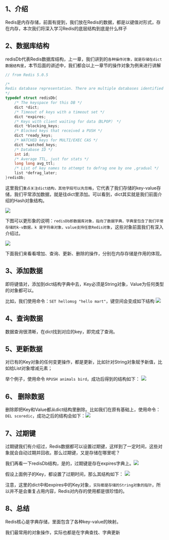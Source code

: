 
## 1、介绍

Redis是内存存储，前面有提到，我们放在Redis的数据，都是以键值对形式，存在内存，本次我们将深入学习Redis的底层结构到底是什么样子

## 2、数据库结构

redisDb代表Redis数据库结构，上一章，我们讲到的`各种操作对象，就是存储在dict数据结构里`，本节后面的讲述中，我们都会以上一章节的操作对象为例来进行讲解

```C
// from Redis 5.0.5

/*
Redis database representation. There are multiple databases identified by integers from 0 (the default database) up to the max configured database. The database number is the 'id' field in the structure.
*/
typedef struct redisDb{
	/* The keyspace for this DB */
	dict *dict;
	/* Timeout of keys with a timeout set */
	dict *expires;
	/* Keys with client waiting for data（BLPOP） */
	dict *blocking_keys;
	/* Blocked keys that received a PUSH */
	dict *ready_keys;
	/* WATCHED keys for MULTI/EXEC CAS */
	dict *watched_keys;
	/* Database ID */
	int id;
	/* Average TTL, just for stats */
	long long avg_ttl;
	/* List of key names to attempt to defrag one by one ,gradual */
	list *defrag_later;
}redisDb;
```

这里我们`重点关注dict结构，其他字段可以先忽略`，它代表了我们存储的key-value存储，我们平常添加数据，就是往dict里添加。可以看到，dict其实就是我们前面介绍的Hash对象结构。

![](https://image-for.oss-cn-guangzhou.aliyuncs.com/for-obsidian/Java_Study/2_%E5%AD%A6%E4%B9%A0%E7%AC%94%E8%AE%B0/1_Java%E8%AF%AD%E8%A8%80%E6%A0%B8%E5%BF%83/1_Java%E5%9F%BA%E7%A1%80/1_Java%E5%A4%8D%E4%B9%A0%E7%AC%94%E8%AE%B0/Pasted%20image%2020231021190246.png)

下图可以更形象的说明：`redisDb即数据库对象，指向了数据字典，字典里包含了我们平常存储的k-v数据，k 是字符串对象，value支持任意Redis对象`，这些对象前面我们有深入介绍过。

![](https://image-for.oss-cn-guangzhou.aliyuncs.com/for-obsidian/Java_Study/2_%E5%AD%A6%E4%B9%A0%E7%AC%94%E8%AE%B0/1_Java%E8%AF%AD%E8%A8%80%E6%A0%B8%E5%BF%83/1_Java%E5%9F%BA%E7%A1%80/1_Java%E5%A4%8D%E4%B9%A0%E7%AC%94%E8%AE%B0/Pasted%20image%2020231021190345.png)

下面我们来看看增加、查询、更新、删除的操作，分别在内存存储是作用的体现。
## 3、添加数据

即将键值对，添加到dict结构字典中去，Key必须是String对象，Value为任何类型的对象都可以。

比如，我们使用命令：`SET hellomsg "hello mart"`，键空间会变成如下结构
![](https://image-for.oss-cn-guangzhou.aliyuncs.com/for-obsidian/Java_Study/2_%E5%AD%A6%E4%B9%A0%E7%AC%94%E8%AE%B0/1_Java%E8%AF%AD%E8%A8%80%E6%A0%B8%E5%BF%83/1_Java%E5%9F%BA%E7%A1%80/1_Java%E5%A4%8D%E4%B9%A0%E7%AC%94%E8%AE%B0/Pasted%20image%2020231021190558.png)
## 4、查询数据

数据查询很清晰，在dict找到对应的key，即完成了查询。

## 5、更新数据

对已有的Key对象的任何变更操作，都是更新，比如针对String对象赋予新值，比如给List对象增减元素；

举个例子，使用命令 `RPUSH animals bird`，成功后得到的结构如下：
![](https://image-for.oss-cn-guangzhou.aliyuncs.com/for-obsidian/Java_Study/2_%E5%AD%A6%E4%B9%A0%E7%AC%94%E8%AE%B0/1_Java%E8%AF%AD%E8%A8%80%E6%A0%B8%E5%BF%83/1_Java%E5%9F%BA%E7%A1%80/1_Java%E5%A4%8D%E4%B9%A0%E7%AC%94%E8%AE%B0/Pasted%20image%2020231021190736.png)
## 6、 删除数据

删除即把Key和Value都从dict结构里删除。比如我们在原有基础上，使用命令：`DEL scoredic`，成功之后的结构会如下：![](https://image-for.oss-cn-guangzhou.aliyuncs.com/for-obsidian/Java_Study/2_%E5%AD%A6%E4%B9%A0%E7%AC%94%E8%AE%B0/1_Java%E8%AF%AD%E8%A8%80%E6%A0%B8%E5%BF%83/1_Java%E5%9F%BA%E7%A1%80/1_Java%E5%A4%8D%E4%B9%A0%E7%AC%94%E8%AE%B0/Pasted%20image%2020231021190830.png)
## 7、过期键

过期键我们有介绍过，Redis数据都可以设置过期键，这样到了一定时间，这些对象就会自动过期并回收。那么过期键，又是存储在哪里呢？

我们再看一下redisDb结构，是的，过期键是存在expires字典上。![](https://image-for.oss-cn-guangzhou.aliyuncs.com/for-obsidian/Java_Study/2_%E5%AD%A6%E4%B9%A0%E7%AC%94%E8%AE%B0/1_Java%E8%AF%AD%E8%A8%80%E6%A0%B8%E5%BF%83/1_Java%E5%9F%BA%E7%A1%80/1_Java%E5%A4%8D%E4%B9%A0%E7%AC%94%E8%AE%B0/Pasted%20image%2020231021191301.png)

假设上面例子的Key，都设置了过期时间，那么其结构如下：
![](https://image-for.oss-cn-guangzhou.aliyuncs.com/for-obsidian/Java_Study/2_%E5%AD%A6%E4%B9%A0%E7%AC%94%E8%AE%B0/1_Java%E8%AF%AD%E8%A8%80%E6%A0%B8%E5%BF%83/1_Java%E5%9F%BA%E7%A1%80/1_Java%E5%A4%8D%E4%B9%A0%E7%AC%94%E8%AE%B0/Pasted%20image%2020231021191406.png)

注意，这里的dict中和expires中的Key对象，`实际都是存储的String对象的指针`，所以并不是会重复占用内容，Redis对内存的使用都是很珍惜的。
## 8、总结

Redis核心是字典存储，里面包含了各种key-value的映射。

我们最常用的对象操作，实际也都是在字典查找、字典更新